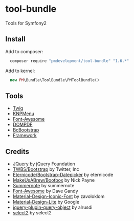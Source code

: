 tool-bundle===============Tools for Symfony2## InstallAdd to composer:```js  composer require "pmdevelopment/tool-bundle" "1.6.*"```Add to kernel:```php  new PM\Bundle\ToolBundle\PMToolBundle()```## Tools* [Twig](Resources/doc/twig.md)* [KNPMenu](Resources/doc/knpmenu.md)* [Font-Awesome](Resources/doc/fontawesome.md)* [DOMPDF](Resources/doc/dompdf.md)* [BcBootstrap](Resources/doc/bcbootstrap.md)* [Framework](Resources/doc/framework.md)## Credits* [JQuery](https://github.com/jquery/jquery) by jQuery Foundation* [TWBS/Bootstrap](https://github.com/twbs/bootstrap) by Twitter, Inc* [Eternicode/Bootstrap-Datepicker](https://github.com/eternicode/bootstrap-datepicker) by eternicode * [MakeUsABrew/Bootbox](https://github.com/makeusabrew/bootbox) by Nick Payne* [Summernote](https://github.com/summernote/summernote/) by summernote* [Font-Awesome](https://github.com/FortAwesome/Font-Awesome) by Dave Gandy* [Material-Design-Iconic-Font](http://zavoloklom.github.io/material-design-iconic-font/) by zavoloklom* [Material-Design-Lite](https://github.com/google/material-design-lite) by Google* [jquery-plugin-query-object](https://github.com/alrusdi/jquery-plugin-query-object) by alrusdi* [select2](https://github.com/select2/select2) by select2